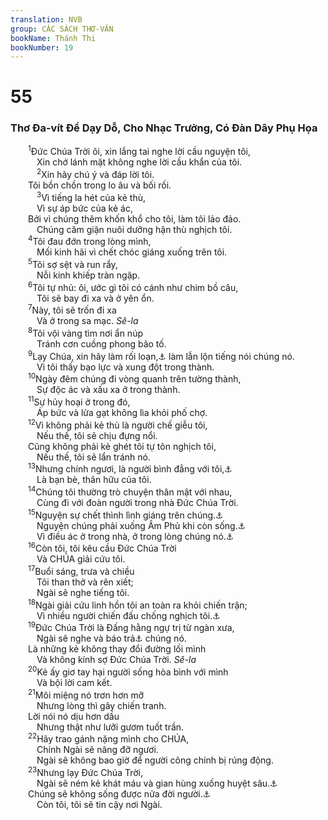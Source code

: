 ```yaml
---
translation: NVB
group: CÁC SÁCH THƠ-VĂN
bookName: Thánh Thi 
bookNumber: 19
---
```


<div class="title"><h1>55</h1><h3>Thơ Đa-vít Để Dạy Dỗ, Cho Nhạc Trưởng, Có Đàn Dây Phụ Họa </h3></div>
<span class="verse thi_55_1">  <sup>1</sup>Đức Chúa Trời ôi, xin lắng tai nghe lời cầu nguyện tôi, <br/>   Xin chớ lánh mặt không nghe lời cầu khẩn của tôi. <br/></span>
<span class="verse thi_55_2">   <sup>2</sup>Xin hãy chú ý và đáp lời tôi. <br/>  Tôi bồn chồn trong lo âu và bối rối. <br/></span>
<span class="verse thi_55_3">   <sup>3</sup>Vì tiếng la hét của kẻ thù, <br/>   Vì sự áp bức của kẻ ác, <br/>  Bởi vì chúng thêm khốn khổ cho tôi, làm tôi lảo đảo. <br/>   Chúng căm giận nuôi dưỡng hận thù nghịch tôi. <br/></span>
<span class="verse thi_55_4">  <sup>4</sup>Tôi đau đớn trong lòng mình, <br/>   Mối kinh hãi vì chết chóc giáng xuống trên tôi. <br/></span>
<span class="verse thi_55_5">  <sup>5</sup>Tôi sợ sệt và run rẩy, <br/>   Nỗi kinh khiếp tràn ngập. <br/></span>
<span class="verse thi_55_6">  <sup>6</sup>Tôi tự nhủ: ôi, ước gì tôi có cánh như chim bồ câu, <br/>   Tôi sẽ bay đi xa và ở yên ổn. <br/></span>
<span class="verse thi_55_7">  <sup>7</sup>Này, tôi sẽ trốn đi xa <br/>   Và ở trong sa mạc. <i>Sê-la</i><br/></span>
<span class="verse thi_55_8">  <sup>8</sup>Tôi vội vàng tìm nơi ẩn núp <br/>   Tránh cơn cuồng phong bão tố. <br/></span>
<span class="verse thi_55_9">  <sup>9</sup>Lạy Chúa, xin hãy làm rối loạn,<a data-toggle="tooltip" data-placement="bottom" title="Nt: ăn nuốt">⚓</a> làm lẫn lộn tiếng nói chúng nó. <br/>   Vì tôi thấy bạo lực và xung đột trong thành. <br/></span>
<span class="verse thi_55_10">  <sup>10</sup>Ngày đêm chúng đi vòng quanh trên tường thành, <br/>   Sự độc ác và xấu xa ở trong thành. <br/></span>
<span class="verse thi_55_11">  <sup>11</sup>Sự hủy hoại ở trong đó, <br/>   Áp bức và lừa gạt không lìa khỏi phố chợ. <br/></span>
<span class="verse thi_55_12">  <sup>12</sup>Vì không phải kẻ thù là người chế giễu tôi, <br/>   Nếu thế, tôi sẽ chịu đựng nổi. <br/>  Cũng không phải kẻ ghét tôi tự tôn nghịch tôi, <br/>   Nếu thế, tôi sẽ lẩn tránh nó. <br/></span>
<span class="verse thi_55_13">  <sup>13</sup>Nhưng chính ngươi, là người bình đẳng với tôi,<a data-toggle="tooltip" data-placement="bottom" title="Ctd: ngang hàng với tôi">⚓</a><br/>   Là bạn bè, thân hữu của tôi. <br/></span>
<span class="verse thi_55_14">  <sup>14</sup>Chúng tôi thường trò chuyện thân mật với nhau, <br/>   Cùng đi với đoàn người trong nhà Đức Chúa Trời. <br/></span>
<span class="verse thi_55_15">  <sup>15</sup>Nguyện sự chết thình lình giáng trên chúng.<a data-toggle="tooltip" data-placement="bottom" title="Ctd: sự tàn hại giáng trên chúng">⚓</a><br/>   Nguyện chúng phải xuống Âm Phủ khi còn sống.<a data-toggle="tooltip" data-placement="bottom" title="Ctd: bị chôn sống">⚓</a><br/>   Vì điều ác ở trong nhà, ở trong lòng chúng nó.<a data-toggle="tooltip" data-placement="bottom" title="Nt: ở trong chúng">⚓</a><br/></span>
<span class="verse thi_55_16">  <sup>16</sup>Còn tôi, tôi kêu cầu Đức Chúa Trời <br/>   Và CHÚA giải cứu tôi. <br/></span>
<span class="verse thi_55_17">  <sup>17</sup>Buổi sáng, trưa và chiều <br/>   Tôi than thở và rên xiết; <br/>   Ngài sẽ nghe tiếng tôi. <br/></span>
<span class="verse thi_55_18">  <sup>18</sup>Ngài giải cứu linh hồn tôi an toàn ra khỏi chiến trận; <br/>   Vì nhiều người chiến đấu chống nghịch tôi.<a data-toggle="tooltip" data-placement="bottom" title="Ctd: như có nhiều người hỗ trợ tôi">⚓</a><br/></span>
<span class="verse thi_55_19">  <sup>19</sup>Đức Chúa Trời là Đấng hằng ngự trị từ ngàn xưa, <br/>   Ngài sẽ nghe và báo trả<a data-toggle="tooltip" data-placement="bottom" title="Một vài bản dịch cổ: làm chúng khiêm nhường">⚓</a> chúng nó. <br/>  Là những kẻ không thay đổi đường lối mình <br/>   Và không kính sợ Đức Chúa Trời. <i>Sê-la</i><br/></span>
<span class="verse thi_55_20">  <sup>20</sup>Kẻ ấy giơ tay hại người sống hòa bình với mình <br/>   Và bội lời cam kết. <br/></span>
<span class="verse thi_55_21">  <sup>21</sup>Môi miệng nó trơn hơn mỡ <br/>   Nhưng lòng thì gây chiến tranh. <br/>  Lời nói nó dịu hơn dầu <br/>   Nhưng thật như lưỡi gươm tuốt trần. <br/></span>
<span class="verse thi_55_22">  <sup>22</sup>Hãy trao gánh nặng mình cho CHÚA, <br/>   Chính Ngài sẽ nâng đỡ ngươi. <br/>   Ngài sẽ không bao giờ để người công chính bị rúng động. <br/></span>
<span class="verse thi_55_23">  <sup>23</sup>Nhưng lạy Đức Chúa Trời, <br/>   Ngài sẽ ném kẻ khát máu và gian hùng xuống huyệt sâu.<a data-toggle="tooltip" data-placement="bottom" title="Vài bản dịch cổ: hầm hủy diệt">⚓</a><br/>  Chúng sẽ không sống được nửa đời người.<a data-toggle="tooltip" data-placement="bottom" title="Nt: số ngày của chúng">⚓</a><br/>   Còn tôi, tôi sẽ tin cậy nơi Ngài. <br/></span>
